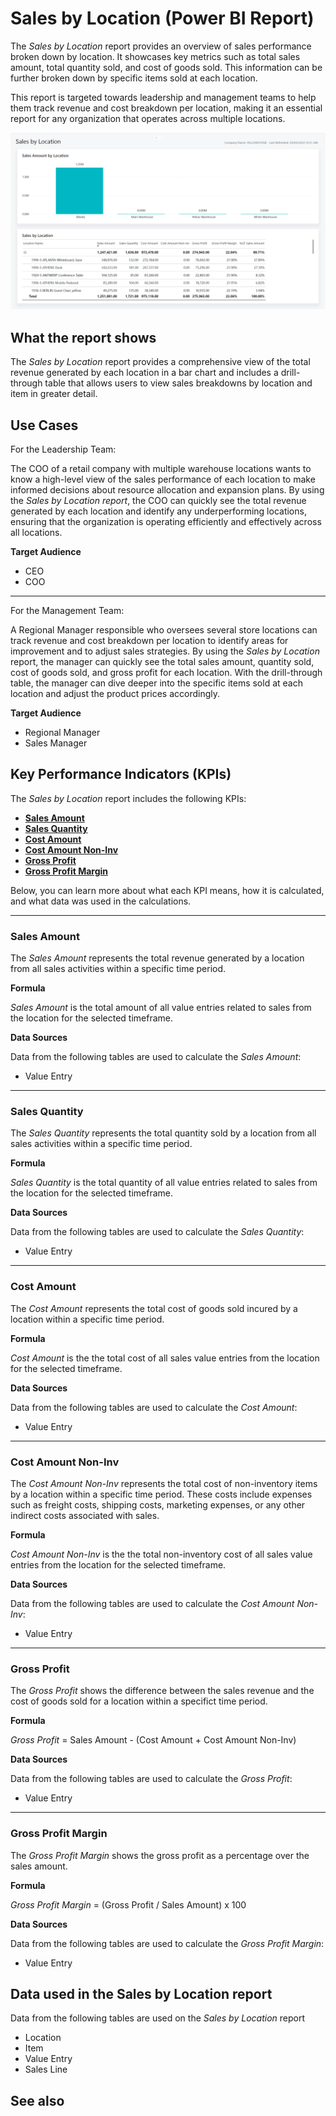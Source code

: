# Sales by Location (Power BI Report)

The _Sales by Location_ report provides an overview of sales performance broken down by location. It showcases key metrics such as total sales amount, total quantity sold, and cost of goods sold. This information can be further broken down by specific items sold at each location.

This report is targeted towards leadership and management teams to help them track revenue and cost breakdown per location, making it an essential report for any organization that operates across multiple locations.

![Sales by Location screenshot](/business-central/media/sales/sales-by-location.png "Sales by Location - Screenshot")
## What the report shows

The _Sales by Location_ report provides a comprehensive view of the total revenue generated by each location in a bar chart and includes a drill-through table that allows users to view sales breakdowns by location and item in greater detail.

## Use Cases

For the Leadership Team:

The COO of a retail company with multiple warehouse locations wants to know a high-level view of the sales performance of each location to make informed decisions about resource allocation and expansion plans. By using the _Sales by Location report_, the COO can quickly see the total revenue generated by each location and identify any underperforming locations, ensuring that the organization is operating efficiently and effectively across all locations.

**Target Audience**

- CEO
- COO
  
---
For the Management Team:

A Regional Manager responsible who oversees several store locations can track revenue and cost breakdown per location to identify areas for improvement and to adjust sales strategies. By using the _Sales by Location_ report, the manager can quickly see the total sales amount, quantity sold, cost of goods sold, and gross profit for each location. With the drill-through table, the manager can dive deeper into the specific items sold at each location and adjust the product prices accordingly. 

**Target Audience**

- Regional Manager
- Sales Manager


## Key Performance Indicators (KPIs)

The _Sales by Location_ report includes the following KPIs:

- **[Sales Amount](#sales-amount)**  
- **[Sales Quantity](#sales-quantity)**  
- **[Cost Amount](#cost-amount)**  
- **[Cost Amount Non-Inv](#cost-amount-non-inv)**  
- **[Gross Profit](#gross-profit)**  
- **[Gross Profit Margin](#gross-profit-margin)**

Below, you can learn more about what each KPI means, how it is calculated, and what data was used in the calculations.

---
### Sales Amount

The *Sales Amount* represents the total revenue generated by a location from all sales activities within a specific time period.

**Formula**  

*Sales Amount* is the total amount of all value entries related to sales from the location for the selected timeframe.

**Data Sources**

Data from the following tables are used to calculate the *Sales Amount*:
- Value Entry

---
### Sales Quantity

The *Sales Quantity* represents the total quantity sold by a location from all sales activities within a specific time period.

**Formula**  

*Sales Quantity* is the total quantity of all value entries related to sales from the location for the selected timeframe.

**Data Sources**

Data from the following tables are used to calculate the *Sales Quantity*:
- Value Entry

---
### Cost Amount

The *Cost Amount* represents the total cost of goods sold incured by a location within a specific time period.

**Formula**  

*Cost Amount* is the the total cost of all sales value entries from the location for the selected timeframe.

**Data Sources**

Data from the following tables are used to calculate the *Cost Amount*:
- Value Entry

---
### Cost Amount Non-Inv

The *Cost Amount Non-Inv* represents the total cost of non-inventory items by a location within a specific time period. These costs include expenses such as freight costs, shipping costs, marketing expenses, or any other indirect costs associated with sales.

**Formula**  

*Cost Amount Non-Inv* is the the total non-inventory cost of all sales value entries from the location for the selected timeframe.

**Data Sources**

Data from the following tables are used to calculate the *Cost Amount Non-Inv*:
- Value Entry

---
### Gross Profit

The *Gross Profit* shows the difference between the sales revenue and the cost of goods sold for a location within a specifict time period.

**Formula**  

*Gross Profit* = Sales Amount - (Cost Amount + Cost Amount Non-Inv) 

**Data Sources**

Data from the following tables are used to calculate the *Gross Profit*:
- Value Entry

---
### Gross Profit Margin

The *Gross Profit Margin* shows the gross profit as a percentage over the sales amount.

**Formula**  

*Gross Profit Margin* = (Gross Profit / Sales Amount) x 100

**Data Sources**

Data from the following tables are used to calculate the *Gross Profit Margin*:
- Value Entry

## Data used in the Sales by Location report

Data from the following tables are used on the *Sales by Location* report
- Location
- Item
- Value Entry
- Sales Line

## See also
